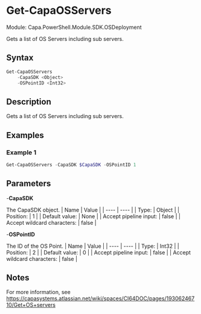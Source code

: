 # Get-CapaOSServers
Module: Capa.PowerShell.Module.SDK.OSDeployment

Gets a list of OS Servers including sub servers.

## Syntax

```powershell
Get-CapaOSServers
	-CapaSDK <Object>
	-OSPointID <Int32>
```

## Description

Gets a list of OS Servers including sub servers.

## Examples

### Example 1
```powershell
Get-CapaOSServers -CapaSDK $CapaSDK -OSPointID 1
```
    

## Parameters

-**CapaSDK**

The CapaSDK object.
| Name | Value |
| ---- | ---- |
| Type: | Object |
| Position: | 1 | 
| Default value: | None | 
| Accept pipeline input: | false | 
| Accept wildcard characters: | false | 

-**OSPointID**

The ID of the OS Point.
| Name | Value |
| ---- | ---- |
| Type: | Int32 |
| Position: | 2 | 
| Default value: | 0 | 
| Accept pipeline input: | false | 
| Accept wildcard characters: | false | 


## Notes

For more information, see https://capasystems.atlassian.net/wiki/spaces/CI64DOC/pages/19306246710/Get+OS+servers
